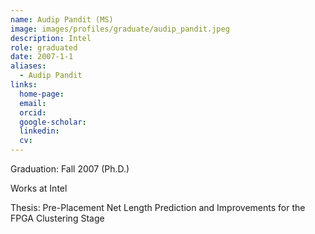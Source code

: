 ```yaml
---
name: Audip Pandit (MS)
image: images/profiles/graduate/audip_pandit.jpeg
description: Intel
role: graduated
date: 2007-1-1
aliases:
  - Audip Pandit
links:
  home-page: 
  email: 
  orcid: 
  google-scholar: 
  linkedin: 
  cv: 
---
```


Graduation: Fall 2007 (Ph.D.)

Works at Intel

Thesis: Pre-Placement Net Length Prediction and Improvements for the FPGA Clustering Stage
